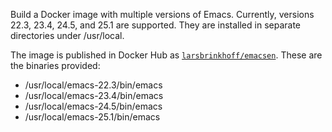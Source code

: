 Build a Docker image with multiple versions of Emacs.  Currently,
versions 22.3, 23.4, 24.5, and 25.1 are supported.  They are installed
in separate directories under /usr/local.

The image is published in Docker Hub as
[`larsbrinkhoff/emacsen`](https://hub.docker.com/r/larsbrinkhoff/emacsen/).
These are the binaries provided:
- /usr/local/emacs-22.3/bin/emacs
- /usr/local/emacs-23.4/bin/emacs
- /usr/local/emacs-24.5/bin/emacs
- /usr/local/emacs-25.1/bin/emacs
